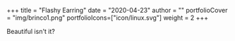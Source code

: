 +++
title = "Flashy Earring"
date = "2020-04-23"
author = ""
portfolioCover = "img/brinco1.png"
portfolioIcons=["icon/linux.svg"]
weight = 2
+++

Beautiful isn't it?